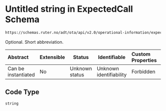 # Untitled string in ExpectedCall Schema

```txt
https://schemas.ruter.no/adt/ota/api/v2.0/operational-information/expected-call.json#/definitions/tariffZoneInfo/properties/Code
```

Optional. Short abbreviation.


| Abstract            | Extensible | Status         | Identifiable            | Custom Properties | Additional Properties | Access Restrictions | Defined In                                                                                             |
| :------------------ | ---------- | -------------- | ----------------------- | :---------------- | --------------------- | ------------------- | ------------------------------------------------------------------------------------------------------ |
| Can be instantiated | No         | Unknown status | Unknown identifiability | Forbidden         | Allowed               | none                | [expected-call.json\*](../../schema/operational-information/expected-call.json "open original schema") |

## Code Type

`string`

